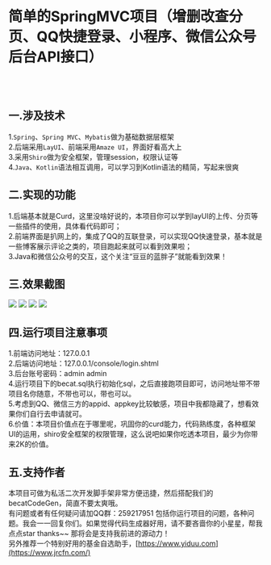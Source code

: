 # 简单的SpringMVC项目（增删改查分页、QQ快捷登录、小程序、微信公众号后台API接口）
<br><br>
## 一.涉及技术<br>
1.`Spring`、`Spring MVC`、`Mybatis`做为基础数据层框架<br>
2.后端采用`LayUI`、前端采用`Amaze UI`，界面好看高大上<br>
3.采用`Shiro`做为安全框架，管理session，权限认证等<br>
4.`Java`、`Kotlin`语法相互调用，可以学习到Kotlin语法的精简，写起来很爽<br>
## 二.实现的功能<br>
1.后端基本就是Curd，这里没啥好说的，本项目你可以学到layUI的上传、分页等一些插件的使用，具体看代码即可；<br>
2.前端界面是扒网上的，集成了QQ的互联登录，可以实现QQ快速登录，基本就是一些博客展示评论之类的，项目跑起来就可以看到效果啦；<br>
3.Java和微信公众号的交互，这个关注“豆豆的蓝胖子”就能看到效果！<br>
## 三.效果截图<br>
![](http://source.doudoucat.com/前端.png)
![](http://source.doudoucat.com/后端.png)
![](http://source.doudoucat.com/微信1.png)
![](http://source.doudoucat.com/微信2.png)
## 四.运行项目注意事项<br>
1.前端访问地址：127.0.0.1<br>
2.后端访问地址：127.0.0.1/console/login.shtml<br>
3.后台账号密码：admin admin<br>
4.运行项目下的becat.sql执行初始化sql，之后直接跑项目即可，访问地址带不带项目名你随意，不带也可以，带也可以。<br>
5.考虑到QQ、微信三方的appid、appkey比较敏感，项目中我都隐藏了，想看效果你们自行去申请就可。<br>
6.价值：本项目价值点在于哪里呢，巩固你的curd能力，代码熟练度，各种框架UI的运用，shiro安全框架的权限管理，这么说吧如果你吃透本项目，最少为你带来2K的价值。
## 五.支持作者<br>
本项目可做为私活二次开发脚手架非常方便迅捷，然后搭配我们的becatCodeGen，简直不要太爽哦。<br>
有问题或者有任何疑问请加QQ群：259217951  包括你运行项目的问题，各种问题。我会一一回复你们。如果觉得代码生成器好用，请不要吝啬你的小星星，帮我点点star  thanks~~ 那将会是支持我前进的源动力！<br>
另外推荐一个特别好用的基金自选助手，[https://www.yiduu.com](https://www.jrcfn.com/)
